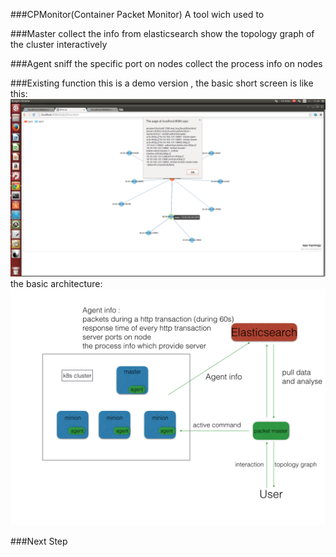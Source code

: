 ###CPMonitor(Container Packet Monitor)
A tool wich used to 

###Master
collect the info from elasticsearch
show the topology graph of the cluster interactively

###Agent
sniff the specific port on nodes 
collect the process info on nodes

###Existing function
this is a demo version , the basic short screen is like this:
![screen shor](image/screenshot1.png)
the basic architecture:
![architecture](image/packetagent.001.jpeg)


###Next Step